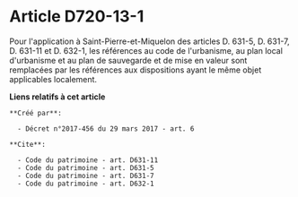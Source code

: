 # Article D720-13-1

Pour l'application à Saint-Pierre-et-Miquelon des articles D. 631-5, D. 631-7, D. 631-11 et D. 632-1, les références au code
de l'urbanisme, au plan local d'urbanisme et au plan de sauvegarde et de mise en valeur sont remplacées par les références
aux dispositions ayant le même objet applicables localement.

**Liens relatifs à cet article**

	**Créé par**:

	  - Décret n°2017-456 du 29 mars 2017 - art. 6

	**Cite**:

	  - Code du patrimoine - art. D631-11
	  - Code du patrimoine - art. D631-5
	  - Code du patrimoine - art. D631-7
	  - Code du patrimoine - art. D632-1
